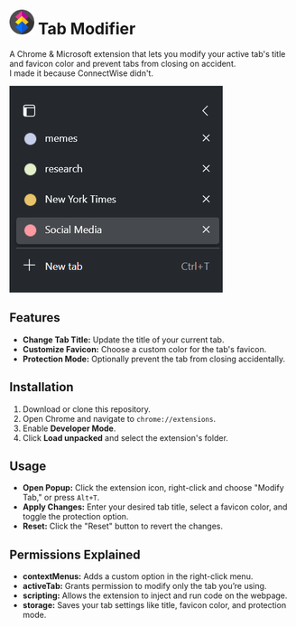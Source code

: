 # <img src="https://github.com/calinux-py/TabModifier/blob/main/icons/icon128.png?raw=true" alt="Tab Modifier Icon" width="44" /> Tab Modifier 


A Chrome & Microsoft extension that lets you modify your active tab's title and favicon color and prevent tabs from closing on accident.  
I made it because ConnectWise didn't.

![Tab Modifier Icon](https://github.com/calinux-py/TabModifier/blob/main/icons/yeet.png?raw=true)

## Features

- **Change Tab Title:** Update the title of your current tab.
- **Customize Favicon:** Choose a custom color for the tab's favicon.
- **Protection Mode:** Optionally prevent the tab from closing accidentally.

## Installation

1. Download or clone this repository.
2. Open Chrome and navigate to `chrome://extensions`.
3. Enable **Developer Mode**.
4. Click **Load unpacked** and select the extension's folder.

## Usage

- **Open Popup:** Click the extension icon, right-click and choose "Modify Tab," or press `Alt+T`.
- **Apply Changes:** Enter your desired tab title, select a favicon color, and toggle the protection option.
- **Reset:** Click the "Reset" button to revert the changes.

## Permissions Explained

- **contextMenus:** Adds a custom option in the right-click menu.
- **activeTab:** Grants permission to modify only the tab you’re using.
- **scripting:** Allows the extension to inject and run code on the webpage.
- **storage:** Saves your tab settings like title, favicon color, and protection mode.
